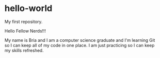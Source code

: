 # hello-world
My first repository.

Hello Fellow Nerds!!!

My name is Bria and I am a computer science graduate and I'm learning Git so I can keep all of my code
in one place. I am just practicing so I can keep my skills refreshed.
